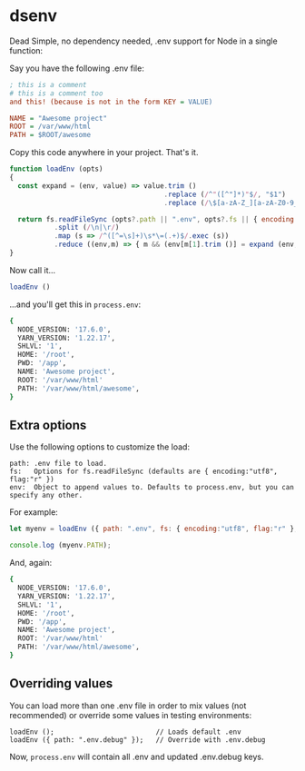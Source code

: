 # dsenv

Dead Simple, no dependency needed, .env support for Node in a single function:

Say you have the following .env file:

```ini
; this is a comment
# this is a comment too
and this! (because is not in the form KEY = VALUE)

NAME = "Awesome project"
ROOT = /var/www/html
PATH = $ROOT/awesome
```

Copy this code anywhere in your project. That's it.

```js
function loadEnv (opts)
{
  const expand = (env, value) => value.trim ()
                                      .replace (/^"([^"]*)"$/, "$1")
                                      .replace (/\$[a-zA-Z_][a-zA-Z0-9_]*/g, m => expand (env, env[m.substr (1)]));

  return fs.readFileSync (opts?.path || ".env", opts?.fs || { encoding:"utf8", flag:"r" })
           .split (/\n|\r/)
           .map (s => /^([^=\s]+)\s*\=(.+)$/.exec (s))
           .reduce ((env,m) => { m && (env[m[1].trim ()] = expand (env, m[2])); return env; }, opts?.env || process.env);
}
```

Now call it...

```js
loadEnv ()
```

...and you'll get this in ```process.env```:

```sh
{
  NODE_VERSION: '17.6.0',
  YARN_VERSION: '1.22.17',
  SHLVL: '1',
  HOME: '/root',
  PWD: '/app',
  NAME: 'Awesome project',
  ROOT: '/var/www/html'
  PATH: '/var/www/html/awesome',
}
```

## Extra options

Use the following options to customize the load:

```
path: .env file to load.
fs:   Options for fs.readFileSync (defaults are { encoding:"utf8", flag:"r" })
env:  Object to append values to. Defaults to process.env, but you can specify any other.
```

For example:

```js
let myenv = loadEnv ({ path: ".env", fs: { encoding:"utf8", flag:"r" }, env:{}});

console.log (myenv.PATH);
```

And, again:

```sh
{
  NODE_VERSION: '17.6.0',
  YARN_VERSION: '1.22.17',
  SHLVL: '1',
  HOME: '/root',
  PWD: '/app',
  NAME: 'Awesome project',
  ROOT: '/var/www/html'
  PATH: '/var/www/html/awesome',
}
```

## Overriding values

You can load more than one .env file in order to mix values (not recommended) or override some values in testing environments:

```
loadEnv ();                         // Loads default .env
loadEnv ({ path: ".env.debug" });   // Override with .env.debug
```

Now, ```process.env``` will contain all .env and updated .env.debug keys.

